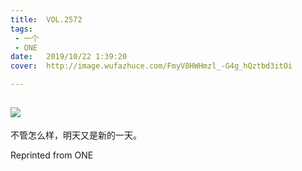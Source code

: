 ```yaml
---
title:	VOL.2572
tags:
 - 一个
 - ONE
date:	2019/10/22 1:39:20
cover:	http://image.wufazhuce.com/FmyV8HWHmzl_-G4g_hQztbd3itOi

---
```

![](http://image.wufazhuce.com/FmyV8HWHmzl_-G4g_hQztbd3itOi)
---

不管怎么样，明天又是新的一天。
 
Reprinted from ONE
